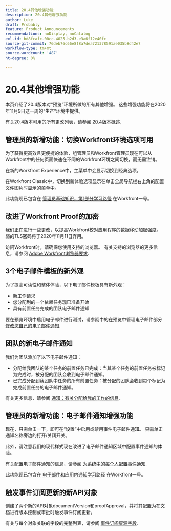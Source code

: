 ```yaml
---
title: 20.4其他增强功能
description: 20.4其他增强功能
author: Luke
draft: Probably
feature: Product Announcements
recommendations: noDisplay, noCatalog
exl-id: bd8fcafc-00cc-4025-b2d3-e3a6f12e40fc
source-git-commit: 76deb76c66e8f8a7dea721378591ae035b8d42e7
workflow-type: tm+mt
source-wordcount: '487'
ht-degree: 0%

---
```


# 20.4其他增强功能

本页介绍了20.4版本对“预览”环境所做的所有其他增强。 这些增强功能将在2020年11月9日这一周的“生产”环境中提供。

有关20.4版本可用的所有更改列表，请参阅 [20.4版本概述](../../../product-announcements/product-releases/20.4-release-activity/20-4-release-overview.md).

## 管理员的新增功能：切换Workfront环境选项可用

为了获得更高效且更便捷的体验，组管理员和Workfront管理员现在可以从Workfront中的任何页面快速在不同的Workfront环境之间切换，而无需注销。

在新的Workfront Experience中，主菜单中会显示切换到经典选项。

在Workfront Classic中，切换到新体验选项显示在单击全局导航栏右上角的配置文件图片时显示的菜单中。

此功能现已包含在 [管理员基础知识，第1部分学习路径](https://one.workfront.com/s/learningpath3/administrator-fundamentals-in-the-new-workfront-experience-part-2-user-organizat-20Y0z000000bmAXEAY) 在Workfront一号。

## 改进了Workfront Proof的加密

我们正在进行一些更改，以提高Workfront校对应用程序的数据移动加密强度。 弱的TLS密码将于2020年11月11日弃用。

访问Workfront时，请确保您使用支持的浏览器。 有关支持的浏览器的更多信息，请参阅 [Adobe Workfront浏览器要求](../../../workfront-basics/workfront-browser-requirements.md).

## 3个电子邮件模板的新外观

为了提高可读性和整体体验，以下电子邮件模板具有新外观：

* 新工作请求
* 您分配到的一个依赖任务现已准备开始
* 具有前置任务完成的团队电子邮件通知

要在预览环境中启用电子邮件进行测试，请参阅中的在预览中管理电子邮件部分 [修改您自己的电子邮件通知](../../../workfront-basics/using-notifications/activate-or-deactivate-your-own-event-notifications.md).

## 团队的新电子邮件通知

我们为团队添加了以下电子邮件通知：

* 分配给我团队的某个任务的前置任务已完成：当其某个任务的前置任务被标记为完成时，被分配的团队会收到电子邮件通知。
* 已完成分配到我团队中任务的所有前置任务：被分配的团队会收到每个标记为完成前置任务的电子邮件通知。

有关更多信息，请参阅 [通知：有关分配给我的工作的信息](../../../workfront-basics/using-notifications/notifications-information-about-work-assigned-to-me.md).

## 管理员的新增功能：电子邮件通知增强功能

现在，只需单击一下，即可在“设置”中启用或禁用事件电子邮件通知。 只需单击通知名称旁边的打开/关闭开关。

此外，请注意我们的现代样式现在改进了电子邮件通知区域中配置事件通知的体验。

有关配置电子邮件通知的信息，请参阅 [为系统中的每个人配置事件通知](../../../administration-and-setup/manage-workfront/emails/configure-event-notifications-for-everyone-in-the-system.md).

此功能现已包含在 [电子邮件和应用内通知学习路径](https://one.workfront.com/s/learningpath2/email-and-in-app-notifications-in-the-new-workfront-experience-20Y4X000000CaZGUA0) 在Workfront一号。

## 触发事件订阅更新的新API对象

创建了两个新的API对象documentVersion和proofApproval，并将其配置为在文档进行版本控制或审批时触发事件订阅更新。

有关与每个对象关联的字段的完整列表，请参阅 [事件订阅资源字段](../../../wf-api/api/event-sub-resource-fields.md).
